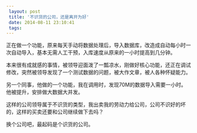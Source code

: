 ```yaml
---
 layout: post
 title: '不识货的公司，还是离开为好'
 date: 2014-08-11 23:10:41
 tags:
---
```


正在做一个功能，原来每天手动将数据处理后，导入数据库，改造成自动每小时一次自动导入，基本无需人工干预，入库速度从原来的一小时提高到几分钟。

本来很有成就感的事情，被领导迎面泼了一瓢凉水，刚做好核心功能，还正在调试修改，突然被领导发现了一个测试数据的问题，被大作文章，被人各种怀疑能力。

另一个同事，他做的一个功能，我在调用时，发现70M的数据导入需要一小时。他被提升，安排做大数据大并发。

这样的公司领导属于不识货的类型，我出卖我的劳动力给公司，公司不识好的坏的，这样的买卖还要和公司继续做下去吗？

换个公司吧，最起码是个识货的公司。
